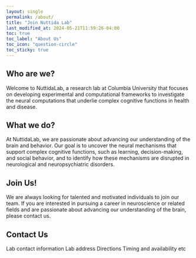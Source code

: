 ```yaml
---
layout: single
permalink: /about/
title: "Join Nuttida Lab"
last_modified_at: 2024-05-21T11:59:26-04:00
toc: true
toc_label: "About Us"
toc_icon: "question-circle"
toc_sticky: true
---
```


## Who are we?

Welcome to NuttidaLab, a research lab at Columbia University that focuses on developing experimental and computational frameworks to investigate the neural computations that underlie complex cognitive functions in health and disease.

## What we do?

At NuttidaLab, we are passionate about advancing our understanding of the brain and behavior. Our goal is to uncover the neural mechanisms that support complex cognitive functions, such as learning, decision-making, and social behavior, and to identify how these mechanisms are disrupted in neurological and neuropsychiatric disorders.

## Join Us!

We are always looking for talented and motivated individuals to join our team. If you are interested in pursuing a career in neuroscience or related fields and are passionate about advancing our understanding of the brain, please contact us.

## Contact Us

Lab contact information
Lab address
Directions
Timing and availability
etc